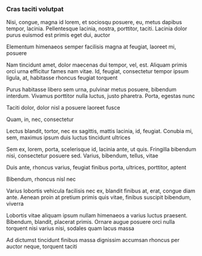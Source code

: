 ### Cras taciti volutpat

Nisi, congue, magna id lorem, et sociosqu posuere, eu, metus dapibus tempor, lacinia. Pellentesque lacinia, nostra, porttitor, taciti. Lacinia dolor purus euismod est primis eget dui, auctor

Elementum himenaeos semper facilisis magna at feugiat, laoreet mi, posuere

Nam tincidunt amet, dolor maecenas dui tempor, vel, est. Aliquam primis orci urna efficitur fames nam vitae. Id, feugiat, consectetur tempor ipsum ligula, at, habitasse rhoncus feugiat torquent

Purus habitasse libero sem urna, pulvinar metus posuere, bibendum interdum. Vivamus porttitor nulla luctus, justo pharetra. Porta, egestas nunc

Taciti dolor, dolor nisl a posuere laoreet fusce

Quam, in, nec, consectetur

Lectus blandit, tortor, nec ex sagittis, mattis lacinia, id, feugiat. Conubia mi, sem, maximus ipsum duis luctus tincidunt ultrices

Sem ex, lorem, porta, scelerisque id, lacinia ante, ut quis. Fringilla bibendum nisi, consectetur posuere sed. Varius, bibendum, tellus, vitae

Duis ante, rhoncus varius, feugiat finibus porta, ultrices, porttitor, aptent

Bibendum, rhoncus nisl nec

Varius lobortis vehicula facilisis nec ex, blandit finibus at, erat, congue diam ante. Aenean proin at pretium primis quis vitae, finibus suscipit bibendum, viverra

Lobortis vitae aliquam ipsum nullam himenaeos a varius luctus praesent. Bibendum, blandit, placerat primis. Ornare augue posuere orci nulla torquent nisi varius nisi, sodales quam lacus massa

Ad dictumst tincidunt finibus massa dignissim accumsan rhoncus per auctor neque, torquent taciti


